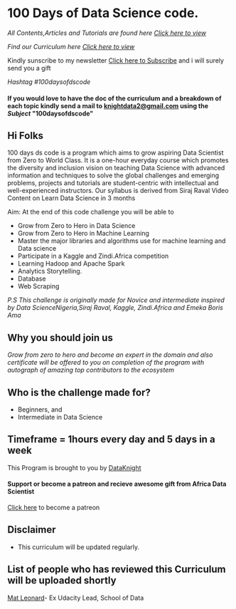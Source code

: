 # 100 Days of Data Science code.

*All Contents,Articles and Tutorials are found here [Click here to view](www.medium.com/100daysofdscode)*

*Find our Curriculum here [Click here to view](https://github.com/Emekaborisama/100daysofdscode/blob/master/Curriculum.md)*

Kindly sunscribe to my newsletter [Click here to Subscribe](https://www.getrevue.co/profile/DataKnight) and i will surely send you a gift 


*Hashtag #100daysofdscode*

#### If you would love to have the doc of the curriculum and a breakdown of each topic kindly send a mail to knightdata2@gmail.com using the *Subject* "100daysofdscode"

## Hi Folks

100 days ds code is a program which aims to grow aspiring Data Scientist from Zero to World Class. It is a one-hour everyday course which promotes the diversity and inclusion vision on teaching Data Science with advanced information and techniques to solve the global challenges and emerging problems, projects and tutorials are student-centric with intellectual and well-experienced instructors. Our syllabus is derived from Siraj Raval Video Content on Learn Data Science in 3 months

Aim: At the end of this code challenge you will be able to 
*  Grow from Zero to Hero in Data Science
*  Grow from Zero to Hero in Machine Learning
*  Master the major libraries and algorithms use for machine learning and Data science  
*  Participate in a Kaggle and Zindi.Africa competition 
*  Learning Hadoop and Apache Spark
*  Analytics Storytelling.
*  Database
*  Web Scraping


*P.S This challenge is originally made for Novice and intermediate inspired by Data ScienceNigeria,Siraj Raval, Kaggle, Zindi.Africa and Emeka Boris Ama*


## Why you should join us
*Grow from zero to hero and become an expert in the domain and also certificate will be offered to you on completion of the program with autograph of amazing top contributors to the ecosystem*

## Who is the challenge made for?
- Beginners, and
- Intermediate in Data Science

## Timeframe = 1hours every day and 5 days in a week

This Program is brought to you by [DataKnight](Twitter.com/emeka_boris)
#### Support or become a patreon and recieve awesome gift from Africa Data Scientist 
[Click here](https://www.patreon.com/DataKnight) to become a patreon

## Disclaimer
- This curriculum will be updated regularly.

## List of people who has reviewed this Curriculum will be uploaded shortly
[Mat Leonard](https://twitter.com/MatDrinksTea)- Ex Udacity Lead, School of Data
